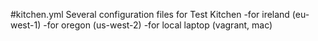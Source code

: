 #kitchen.yml
Several configuration files for Test Kitchen
-for ireland (eu-west-1)
-for oregon (us-west-2)
-for local laptop (vagrant, mac)
